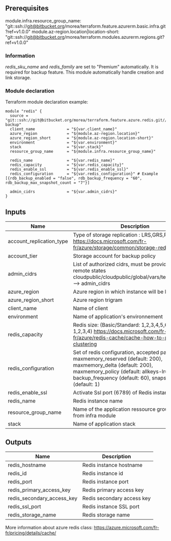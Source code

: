 ## Prerequisites
module.infra.resource_group_name: "git::ssh://git@bitbucket.org/morea/terraform.feature.azurerm.basic.infra.git?ref=v1.0.0"
module.az-region.location|location-short: "git::ssh://git@bitbucket.org/morea/terraform.modules.azurerm.regions.git?ref=v1.0.0"

### Information
*redis_sku_name* and *redis_family* are set to "Premium" automatically.
It is required for backup feature.
This module automatically handle creation and link storage.

### Module declaration

Terraform module declaration example:
```
module "redis" {
  source = "git::ssh://git@bitbucket.org/morea/terraform.feature.azure.redis.git//redis-backup"
  client_name              = "${var.client_name}"
  azure_region             = "${module.az-region.location}"
  azure_region_short       = "${module.az-region.location-short}"
  environment              = "${var.environment}"
  stack                    = "${var.stack}"
  resource_group_name      = "${module.infra.resource_group_name}"

  redis_name               = "${var.redis_name}"
  redis_capacity           = "${var.redis_capacity}"
  redis_enable_ssl         = "${var.redis_enable_ssl}"
  redis_configuration      = "${var.redis_configuration}" # Example [{rdb_backup_enabled = "false", rdb_backup_frequency = "60", rdb_backup_max_snapshot_count = "7"}]

  admin_cidrs              = "${var.admin_cidrs}"
}
```

## Inputs

| Name | Description | Type | Default | Required |
|------|-------------|:----:|:-----:|:-----:|
| account_replication_type | Type of storage replication : LRS,GRS,RAGRS,ZRS https://docs.microsoft.com/fr-fr/azure/storage/common/storage-redundancy | string | `GRS` | no |
| account_tier | Storage account for backup policy | string | `Standard` | no |
| admin_cidrs | List of authorized cidrs, must be provided using remote states cloudpublic/cloudpublic/global/vars/terraform.state --> admin_cidrs | list | - | yes |
| azure_region | Azure region in which instance will be hosted | string | - | yes |
| azure_region_short | Azure region trigram | string | - | yes |
| client_name | Name of client | string | - | yes |
| environment | Name of application's environnement | string | - | yes |
| redis_capacity | Redis size: (Basic/Standard: 1,2,3,4,5,6) (Premium: 1,2,3,4)  https://docs.microsoft.com/fr-fr/azure/redis-cache/cache-how-to-premium-clustering | string | `2` | no |
| redis_configuration | Set of redis configuration, accepted parameters: maxmemory_reserved (default: 200), maxmemory_delta (default: 200), maxmemory_policy (default: allkeys-lru), backup_frequency (default: 60), snapshot_count (default: 1) | map | `<map>` | no |
| redis_enable_ssl | Activate Ssl port (6789) of Redis instance | string | `false` | no |
| redis_name | Redis instance name | string | - | yes |
| resource_group_name | Name of the application ressource group, herited from infra module | string | - | yes |
| stack | Name of application stack | string | - | yes |

## Outputs

| Name | Description |
|------|-------------|
| redis_hostname | Redis instance hostname |
| redis_id | Redis instance id |
| redis_port | Redis instance port |
| redis_primary_access_key | Redis primary access key |
| redis_secondary_access_key | Redis secondary access key |
| redis_ssl_port | Redis instance SSL port |
| redis_storage_name | Redis storage name |


More information about azure redis class: https://azure.microsoft.com/fr-fr/pricing/details/cache/
